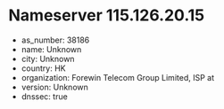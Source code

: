 # Nameserver 115.126.20.15

* as_number: 38186
* name: Unknown
* city: Unknown
* country: HK
* organization: Forewin Telecom Group Limited, ISP at
* version: Unknown
* dnssec: true
